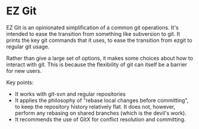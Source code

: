 EZ Git
======

EZ Git is an opinionated simplification of a common git operations.  It's intended to ease the transition from something like subversion to git.  It prints the key git commands that it uses, to ease the transition from ezgit to regular git usage.

Rather than give a large set of options, it makes some choices about how to interact with git. This is because the flexibility of git can itself be a barrier for new users.

Key points:

 * It works with git-svn and regular repositories
 * It applies the philosophy of "rebase local changes before committing", to keep the repository history relatively flat.  It does not, however, perform any rebasing on shared branches (which is the devil's work).
 * It recommends the use of GitX for conflict resolution and committing.
